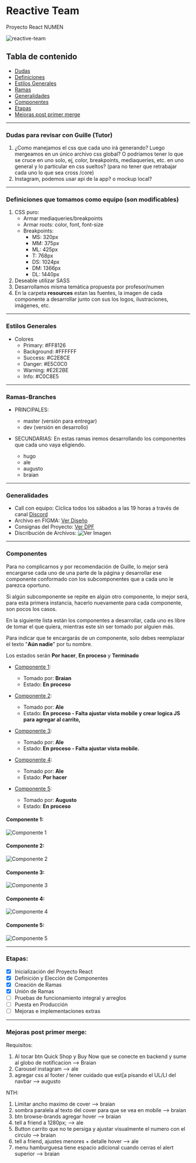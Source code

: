 # Reactive Team
Proyecto React NUMEN

![reactive-team](https://github.com/alesitom/reactive-team/blob/master/reactive-team.png)

## Tabla de contenido

- [Dudas](#Dudas-para-revisar-con-Guille-Tutor)
- [Definiciones](#Definiciones-que-tomamos-como-equipo-son-modificables)
- [Estilos Generales](#Estilos-Generales)
- [Ramas](#Ramas-Branches)
- [Generalidades](#Generalidades)
- [Componentes](#Componentes)
- [Etapas](#Etapas)
- [Mejoras post primer merge](#Mejoras-post-primer-merge)

-----------------------------------------------------

### Dudas para revisar con Guille (Tutor)
1. ¿Como manejamos el css que cada uno irá generando? Luego mergeamos en un único archivo css global? O podríamos tener lo que se cruce en uno solo, ej, color, breakpoints, mediaqueries, etc. en uno general y lo particular en css sueltos? (para no tener que retrabajar cada uno lo que sea cross /core)
2. Instagram, podemos usar api de la app? o mockup local?

-----------------------------------------------------

### Definiciones que tomamos como equipo (son modificables)
1. CSS puro:
    - Armar mediaqueries/breakpoints
    - Armar roots: color, font, font-size
	- Breakpoints:
	  - MS: 320px
	  - MM: 375px
	  - ML: 425px
	  - T: 768px
	  - DS: 1024px
	  - DM: 1366px
	  - DL: 1440px 
2. Deseable utilizar SASS
3. Desarrollamos misma temática propuesta por profesor/numen
4. En la carpeta **resources** estan las fuentes, la imagen de cada componente a desarrollar junto con sus los logos, ilustraciones, imágenes, etc.

-----------------------------------------------------

### Estilos Generales
- Colores
  - Primary: #FF8126
  - Background: #FFFFFF
  - Success: #C2E8CE
  - Danger: #E5C0C0
  - Warning: #E2E2BE
  - Info: #C0C8E5

-----------------------------------------------------

### Ramas-Branches
- PRINCIPALES:
  - master (versión para entregar)
  - dev    (versión en desarrollo)

- SECUNDARIAS: En estas ramas iremos desarrollando los componentes que cada uno vaya eligiendo.
  - hugo
  - ale
  - augusto
  - braian

-----------------------------------------------------

### Generalidades
- Call con equipo: Cíclica todos los sábados a las 19 horas a través de canal [Discord](https://discord.gg/aUe5fqZj)
- Archivo en FIGMA: [Ver Diseño](https://www.figma.com/file/ptZy1a106K1UbSFh1O4v93/Food-store-template-(Community)?node-id=0%3A1)
- Consignas del Proyecto: [Ver DPF](https://github.com/alesitom/reactive-team/blob/2e1a5be933721cd099adb33e0f460acd5d589526/docs/Proyecto%20React.pdf)
- Discribución de Archivos:
![Ver Imagen](https://github.com/alesitom/reactive-team/blob/7c7809e3f75295364d75464195b3ea4cb3265101/docs/Estructura%20de%20archivos.png)

-----------------------------------------------------

### Componentes
<p>Para no complicarnos y por recomendación de Guille, lo mejor será encargarse cada uno de una parte de la página y desarrollar ese componente conformado con los subcomponentes que a cada uno le parezca oportuno.</p>
<p>Si algún subcomponente se repite en algún otro componente, lo mejor será, para esta primera instancia, hacerlo nuevamente para cada componente, son pocos los casos.</p>
<p>En la siguiente lista están los componentes a desarrollar, cada uno es libre de tomar el que quiera, mientras este sin ser tomado por alguien más.</p>
<p>Para indicar que te encargarás de un componente, solo debes reemplazar el texto "<strong>Aún nadie</strong>" por tu nombre.</p>
<p>Los estados serán <strong>Por hacer</strong>, <strong>En proceso</strong> y <strong>Terminado</strong></p>

- [Componente 1](#Componente-1): 
  - Tomado por: **Braian**
  - Estado: **En proceso**

- [Componente 2](#Componente-2):
  - Tomado por: **Ale**
  - Estado: **En proceso - Falta ajustar vista mobile y crear logica JS para agregar al carrito,**

- [Componente 3](#Componente-3):
  - Tomado por: **Ale**
  - Estado: **En proceso - Falta ajustar vista mobile.**

- [Componente 4](#Componente-4):
  - Tomado por: **Ale**
  - Estado: **Por hacer**

- [Componente 5](#Componente-5):
  - Tomado por: **Augusto**
  - Estado: **En proceso**

#### Componente 1:
![Componente 1](https://github.com/alesitom/reactive-team/blob/fd37f6cc4e0f42e86702be4afbe99bfb66a2cf76/resources/Componente%201/Componente%201.png)
#### Componente 2:
![Componente 2](https://github.com/alesitom/reactive-team/blob/fd37f6cc4e0f42e86702be4afbe99bfb66a2cf76/resources/Componente%202/Componente%202.png)
#### Componente 3:
![Componente 3](https://github.com/alesitom/reactive-team/blob/1d67c1febfb9314615f50dcab1a6881eb9634161/resources/Componente%203/Componente%203.png)
#### Componente 4:
![Componente 4](https://github.com/alesitom/reactive-team/blob/1d67c1febfb9314615f50dcab1a6881eb9634161/resources/Componente%204/Componente%204.png)
#### Componente 5:
![Componente 5](https://github.com/alesitom/reactive-team/blob/1d67c1febfb9314615f50dcab1a6881eb9634161/resources/Componente%205/Componente%205.png)

-----------------------------------------------------

### Etapas:
- [X] Inicialización del Proyecto React
- [X] Definición y Elección de Componentes
- [X] Creación de Ramas
- [X] Unión de Ramas
- [ ] Pruebas de funcionamiento integral y arreglos
- [ ] Puesta en Producción
- [ ] Mejoras e implementaciones extras

-----------------------------------------------------
### Mejoras post primer merge:
Requisitos:
1. Al tocar btn Quick Shop y Buy Now que se conecte en backend y sume al globo de notificacion --> Braian
2. Carousel instagram --> ale
3. agregar css al footer / tener cuidado que est[a pisando el UL/LI del navbar --> augusto

NTH:
1. Limitar ancho maximo de cover --> braian
2. sombra paralela al texto del cover para que se vea en mobile --> braian
3. btn browse-brands agregar hover --> braian
4. tell a friend a 1280px; --> ale
5. Button carrito que no te persiga y ajustar visualmente el numero con el circulo --> braian
7. tell a friend, ajustes menores + detalle hover --> ale
6. menu hamburguesa tiene espacio adicional cuando cerras el alert superior --> braian
